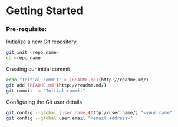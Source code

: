 # Getting Started

### Pre-requisite:

Initialize a new Git repository

```bash
git init <repo name>
cd <repo name
```

Creating our initial commit

```bash
echo "Initial commit" > [README.md](http://readme.md/)
git add [README.md](http://readme.md/)
git commit -m "Initial commit"
```

Configuring the Git user details

```bash
git config --global [user.name](http://user.name/) "<your name"
git config --global user.email "<email address>"
```
